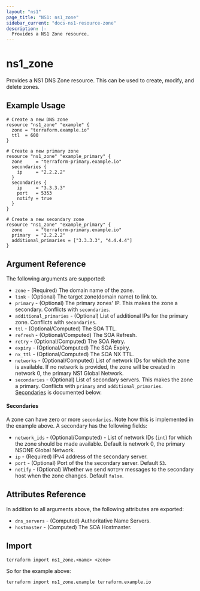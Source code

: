 ```yaml
---
layout: "ns1"
page_title: "NS1: ns1_zone"
sidebar_current: "docs-ns1-resource-zone"
description: |-
  Provides a NS1 Zone resource.
---
```


# ns1\_zone

Provides a NS1 DNS Zone resource. This can be used to create, modify, and delete zones.

## Example Usage

```hcl
# Create a new DNS zone
resource "ns1_zone" "example" {
  zone = "terraform.example.io"
  ttl  = 600
}

# Create a new primary zone
resource "ns1_zone" "example_primary" {
  zone     = "terraform-primary.example.io"
  secondaries {
    ip     = "2.2.2.2"
  }
  secondaries {
    ip     = "3.3.3.3"
    port   = 5353
    notify = true
  }
}

# Create a new secondary zone
resource "ns1_zone" "example_primary" {
  zone     = "terraform-primary.example.io"
  primary  = "2.2.2.2"
  additional_primaries = ["3.3.3.3", "4.4.4.4"]
}
```

## Argument Reference

The following arguments are supported:

* `zone` - (Required) The domain name of the zone.
* `link` - (Optional) The target zone(domain name) to link to.
* `primary` - (Optional) The primary zones' IP. This makes the zone a
  secondary. Conflicts with `secondaries`.
* `additional_primaries` - (Optional) List of additional IPs for the primary
  zone. Conflicts with `secondaries`.
* `ttl` - (Optional/Computed) The SOA TTL.
* `refresh` - (Optional/Computed) The SOA Refresh.
* `retry` - (Optional/Computed) The SOA Retry.
* `expiry` - (Optional/Computed) The SOA Expiry.
* `nx_ttl` - (Optional/Computed) The SOA NX TTL.
* `networks` - (Optional/Computed) List of network IDs for which the zone is
  available. If no network is provided, the zone will be created in network 0,
  the primary NS1 Global Network.
* `secondaries` - (Optional) List of secondary servers. This makes the zone a
  primary. Conflicts with `primary` and `additional_primaries`.
  [Secondaries](#secondaries-1) is documented below.

#### Secondaries

A zone can have zero or more `secondaries`. Note how this is implemented in the
example above. A secondary has the following fields:

* `network_ids` - (Optional/Computed) - List of network IDs (`int`) for which
  the zone should be made available. Default is network 0, the primary NSONE
  Global Network.
* `ip` - (Required) IPv4 address of the secondary server.
* `port` - (Optional) Port of the the secondary server. Default `53`.
* `notify` - (Optional) Whether we send `NOTIFY` messages to the secondary host
  when the zone changes. Default `false`.

## Attributes Reference

In addition to all arguments above, the following attributes are exported:

* `dns_servers` - (Computed) Authoritative Name Servers.
* `hostmaster` - (Computed) The SOA Hostmaster.

## Import

`terraform import ns1_zone.<name> <zone>`

So for the example above:

`terraform import ns1_zone.example terraform.example.io`
